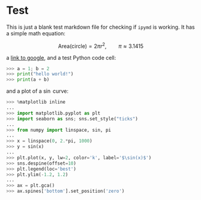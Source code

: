 # Test

This is just a blank test markdown file for checking if `ipymd` is working. It has a simple math equation:

$$\text{Area(circle)} = 2\pi r^2, \qquad \pi \approx 3.1415$$

a [link to google](http://www.google.com), and a test Python code cell:

```python
>>> a = 1; b = 2
>>> print("hello world!")
>>> print(a + b)
```

and a plot of a $\sin$ curve:

```python
>>> %matplotlib inline
...
>>> import matplotlib.pyplot as plt
>>> import seaborn as sns; sns.set_style("ticks")
...
>>> from numpy import linspace, sin, pi
...
>>> x = linspace(0, 2.*pi, 1000)
>>> y = sin(x)
...
>>> plt.plot(x, y, lw=2, color='k', label='$\sin(x)$')
>>> sns.despine(offset=10)
>>> plt.legend(loc='best')
>>> plt.ylim(-1.2, 1.2)
...
>>> ax = plt.gca()
>>> ax.spines['bottom'].set_position('zero')
```
